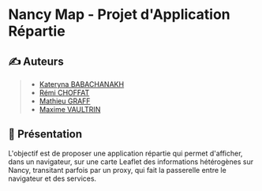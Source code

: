 # Nancy Map - Projet d'Application Répartie

## ✍️ Auteurs

> - [Kateryna BABACHANAKH](https://github.com/babachanakh-kateryna)
> - [Rémi CHOFFAT](https://github.com/remi-choffat)
> - [Mathieu GRAFF](https://github.com/Cesareuh)
> - [Maxime VAULTRIN](https://github.com/vmaxime03)

## 📖 Présentation

L'objectif est de proposer une application répartie qui permet d'afficher, dans un navigateur, sur une carte Leaflet
des informations hétérogènes sur Nancy, transitant parfois par un proxy, qui fait la passerelle entre le navigateur et
des services.